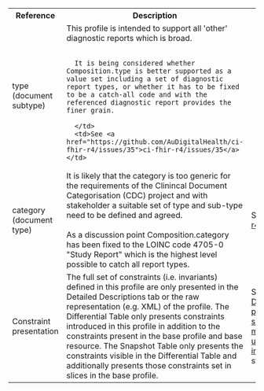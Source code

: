 <table class="list" width="100%">
<tbody>
  <tr>
    <th>Reference</th>
    <th>Description</th>
    <th>Issue No.</th>
  </tr>
 <tr>
      <td>type (document subtype)</td>
      <td>This profile is intended to support all 'other' diagnostic reports which is broad.<br/><br/>
      
	  It is being considered whether Composition.type is better supported as a value set including a set of diagnostic report types, or whether it has to be fixed to be a catch-all code and with the referenced diagnostic report provides the finer grain.

      </td>
      <td>See <a href="https://github.com/AuDigitalHealth/ci-fhir-r4/issues/35">ci-fhir-r4/issues/35</a></td>
  </tr>
  <tr>
	  <td>category (document type)</td>
	    <td>It is likely that the category is too generic for the requirements of the Clinincal Document Categorisation (CDC) project and with stakeholder a suitable set of type and sub-type need to be defined and agreed.<br/><br/>
		As a discussion point Composition.category has been fixed to the LOINC code 4705-0 "Study Report" which is the highest level possible to catch all report types. 
	</td>
      <td>See <a href="https://github.com/AuDigitalHealth/ci-fhir-r4/issues/104">ci-fhir-r4/issues/104</a></td>
  </tr>
  <tr>
      <td>Constraint presentation</td>
      <td>The full set of constraints (i.e. invariants) defined in this profile are only presented in the Detailed Descriptions tab or the raw representation (e.g. XML) of the profile. The Differential Table only presents constraints introduced in this profile in addition to the constraints present in the base profile and base resource. The Snapshot Table only presents the constraints visible in the Differential Table and additionally presents those constraints set in slices in the base profile.</td>
      <td>See Zulip <a href="https://chat.fhir.org/#narrow/stream/179252-IG-creation/topic/Derived.20profile.20snapshot.20missing.20upstream.20invariants">Derived profile snapshot missing upstream invariants</a> stream</td>
  </tr>
 </tbody>
</table>
